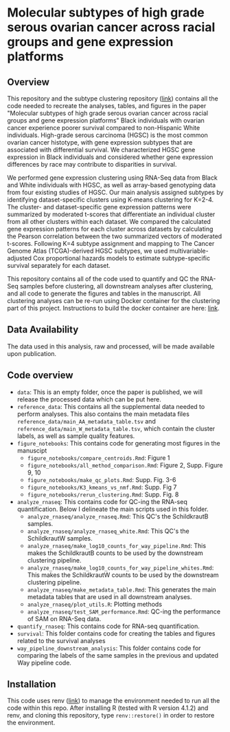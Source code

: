 # Molecular subtypes of high grade serous ovarian cancer across racial groups and gene expression platforms

## Overview
This repository and the subtype clustering repository ([link](https://github.com/greenelab/hgsc_rnaseq_clustering_pipeline)) contains all the code needed to recreate the analyses, tables, and figures in the paper "Molecular subtypes of high grade serous ovarian cancer across racial groups and gene expression platforms"
Black individuals with ovarian cancer experience poorer survival compared to non-Hispanic White individuals.
High-grade serous carcinoma (HGSC) is the most common ovarian cancer histotype, with gene expression subtypes that are associated with differential survival.
We characterized HGSC gene expression in Black individuals and considered whether gene expression differences by race may contribute to disparities in survival. 

We performed gene expression clustering using RNA-Seq data from Black and White individuals with HGSC, as well as array-based genotyping data from four existing studies of HGSC.
Our main analysis assigned subtypes by identifying dataset-specific clusters using K-means clustering for K=2-4.
The cluster- and dataset-specific gene expression patterns were summarized by moderated t-scores that differentiate an individual cluster from all other clusters within each dataset.
We compared the calculated gene expression patterns for each cluster across datasets by calculating the Pearson correlation between the two summarized vectors of moderated t-scores.
Following K=4 subtype assignment and mapping to The Cancer Genome Atlas (TCGA)-derived HGSC subtypes, we used multivariable-adjusted Cox proportional hazards models to estimate subtype-specific survival separately for each dataset. 

This repository contains all of the code used to quantify and QC the RNA-Seq samples before clustering, all downstream analyses after clustering, and all code to generate the figures and tables in the manuscript.
All clustering analyses can be re-run using Docker container for the clustering part of this project. Instructions to build the docker container are here: [link](https://github.com/greenelab/hgsc_rnaseq_clustering_pipeline).


## Data Availability
The data used in this analysis, raw and processed, will be made available upon publication.

## Code overview
- `data`: This is an empty folder, once the paper is published, we will release the processed data which can be put here.
- `reference_data`: This contains all the supplemental data needed to perform analyses. This also contains the main metadata files `reference_data/main_AA_metadata_table.tsv` and `reference_data/main_W_metadata_table.tsv`, which contain the cluster labels, as well as sample quality features.
- `figure_notebooks`: This contains code for generating most figures in the manuscipt
    - `figure_notebooks/compare_centroids.Rmd`: Figure 1
    - `figure_notebooks/all_method_comparison.Rmd`: Figure 2, Supp. Figure 9, 10
    - `figure_notebooks/make_qc_plots.Rmd`: Supp. Fig. 3-6
    - `figure_notebooks/K3_kmeans_vs_nmf.Rmd`: Supp. Fig 7
    - `figure_notebooks/rerun_clustering.Rmd`: Supp. Fig. 8
- `analyze_rnaseq`: This contains code for QC-ing the RNA-seq quantification. Below I delineate the main scripts used in this folder.
    - `analyze_rnaseq/analyze_rnaseq.Rmd`: This QC's the SchildkrautB samples.
    - `analyze_rnaseq/analyze_rnaseq_white.Rmd`: This QC's the SchildkrautW samples.
    - `analyze_rnaseq/make_log10_counts_for_way_pipeline.Rmd`: This makes the SchildkrautB counts to be used by the downstream clustering pipeline.
    - `analyze_rnaseq/make_log10_counts_for_way_pipeline_whites.Rmd`: This makes the SchildkrautW counts to be used by the downstream clustering pipeline.
    - `analyze_rnaseq/make_metadata_table.Rmd`: This generates the main metadata tables that are used in all downstream analyses.
    - `analyze_rnaseq/plot_utils.R`: Plotting methods
    - `analyze_rnaseq/test_SAM_performance.Rmd`: QC-ing the performance of SAM on RNA-Seq data.
- `quantify_rnaseq`: This contains code for RNA-seq quantification. 
- `survival`: This folder contains code for creating the tables and figures related to the survival analyses 
- `way_pipeline_downstream_analysis`: This folder contains code for comparing the labels of the same samples in the previous and updated Way pipeline code.

## Installation

This code uses renv ([link](https://rstudio.github.io/renv/articles/renv.html)) to manage the environment needed to run all the code within this repo. 
After installing R (tested with R version 4.1.2) and renv, and cloning this repository, type `renv::restore()` in order to restore the environment. 
